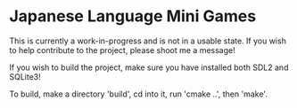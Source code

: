 # Japanese Language Mini Games

This is currently a work-in-progress and is not in a usable state. If you wish to help contribute to the project, please shoot me a message!

If you wish to build the project, make sure you have installed both SDL2 and SQLite3!

To build, make a directory 'build', cd into it, run 'cmake ..', then 'make'.
